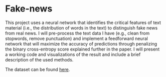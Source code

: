 # Fake-news

This project uses a neural network that identifies the critical features of text material (i.e., the distribution of words in the text) to distinguish fake news from real news. I will pre-process the text data I have (e.g., clean from stopwords, remove punctuation) and implement a feedforward neural network that will maximize the accuracy of predictions through penalizing the binary cross-entropy score explained further in the paper. I will present a working code and visualizations of the result and include a brief description of the used methods. 

The dataset can be found [here](https://www.kaggle.com/c/fake-news/data?select=train.csv). 
